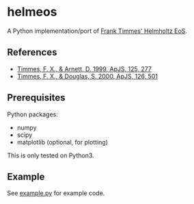 # helmeos
A Python implementation/port of [Frank Timmes' Helmholtz EoS](http://cococubed.com/code_pages/eos.shtml).

## References

- [Timmes, F. X., & Arnett, D. 1999, ApJS, 125, 277](https://ui.adsabs.harvard.edu/abs/1999ApJS..125..277T/abstract)
- [Timmes, F. X., & Douglas, S. 2000, ApJS, 126, 501](https://ui.adsabs.harvard.edu/abs/2000ApJS..126..501T/abstract)

## Prerequisites

Python packages:

- numpy
- scipy
- matplotlib (optional, for plotting)

This is only tested on Python3.

## Example

See [example.py](helmeos/example.py) for example code.
